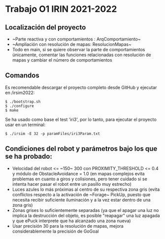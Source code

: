 # Trabajo O1 IRIN 2021-2022
## Localización del proyecto
* ~Parte reactiva y con comportamientos : ArqComportamiento~
* ~Ampliación con resolución de mapas: ResolucionMapas~
* Todo en main, si se quiere observar la parte de comportamientos únicamente, comentar las funciones relacionadas con resolución de mapas y cambiar el número de comportamientos

## Comandos
Es recomendable descargar el proyecto completo desde GitHub y ejecutar en /irsim2022:

```
$ ./bootstrap.sh
$ ./configure
$ make
```

Se ha usado como base el test 'iri3', por lo tanto, para ejecutar el proyecto usar en un terminal:

```
$ ./irsim -E 32 -p paramFiles/iri3Param.txt 
```
## Condiciones del robot y parámetros bajo los que se ha probado:
* Velocidad del robot <= ~150~ 300 con PROXIMITY_THRESHOLD <= 0.4 y módulo de ObstacleAvoidance = 1.0 (en mapas complejos evita problemas en cuanto a giros y colisiones, pero tener cuidado si se intenta hacer pasar el robot entre un pasillo muy estrecho)
* Luces azules lo más próximas al centro de su respectiva zona gris (evita conflictos respecto a la activación de ~Forage~ PickUp, puesto que necesita recibir suficiente iluminación y a la vez estar dentro de una zona gris)
* Zonas grises lo suficientemente separadas (ya que el apagar una luz no implica la destrucción del objeto, es posible "reapagar" una luz apagada y que ePuck interprete que ha alcanzado una zona nueva)
* Usar precisión 30 para la resolución de mapas, mejora considerablemente la precisión de GoGoal
